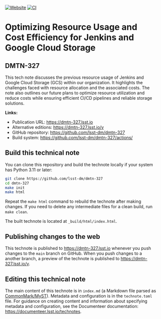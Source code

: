 [![Website](https://img.shields.io/badge/dmtn--327-lsst.io-brightgreen.svg)](https://dmtn-327.lsst.io)
[![CI](https://github.com/lsst-dm/dmtn-327/actions/workflows/ci.yaml/badge.svg)](https://github.com/lsst-dm/dmtn-327/actions/workflows/ci.yaml)

# Optimizing Resource Usage and Cost Efficiency for Jenkins and Google Cloud Storage

## DMTN-327

This tech note discusses the previous resource usage of Jenkins and Google Cloud Storage (GCS) within our organization. It highlights the challenges faced with resource allocation and the associated costs. The note also outlines our future plans to optimize resource utilization and reduce costs while ensuring efficient CI/CD pipelines and reliable storage solutions.

**Links:**

- Publication URL: https://dmtn-327.lsst.io
- Alternative editions: https://dmtn-327.lsst.io/v
- GitHub repository: https://github.com/lsst-dm/dmtn-327
- Build system: https://github.com/lsst-dm/dmtn-327/actions/


## Build this technical note

You can clone this repository and build the technote locally if your system has Python 3.11 or later:

```sh
git clone https://github.com/lsst-dm/dmtn-327
cd dmtn-327
make init
make html
```

Repeat the `make html` command to rebuild the technote after making changes.
If you need to delete any intermediate files for a clean build, run `make clean`.

The built technote is located at `_build/html/index.html`.

## Publishing changes to the web

This technote is published to https://dmtn-327.lsst.io whenever you push changes to the `main` branch on GitHub.
When you push changes to a another branch, a preview of the technote is published to https://dmtn-327.lsst.io/v.

## Editing this technical note

The main content of this technote is in `index.md` (a Markdown file parsed as [CommonMark/MyST](https://myst-parser.readthedocs.io/en/latest/index.html)).
Metadata and configuration is in the `technote.toml` file.
For guidance on creating content and information about specifying metadata and configuration, see the Documenteer documentation: https://documenteer.lsst.io/technotes.
